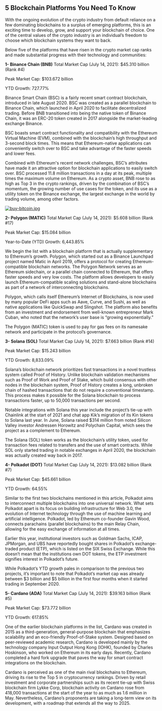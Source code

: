 ## 5 Blockchain Platforms You Need To Know

With the ongoing evolution of the crypto industry from default reliance on a few dominating blockchains to a surplus of emerging platforms, this is an exciting time to develop, grow, and support your blockchain of choice. One of the central values of the crypto industry is an individual’s freedom to choose which blockchain systems they want to back. 

Below five of the platforms that have risen in the crypto market cap ranks and made substantial progress with their technology and communities:

**1- Binance Chain (BNB)**
Total Market Cap (July 14, 2021): $45.310 billion (Rank #4)

Peak Market Cap: $103.672 billion

YTD Growth: 727.77%

Binance Smart Chain (BSC) is a fairly recent smart contract blockchain, introduced in late August 2020. BSC was created as a parallel blockchain to Binance Chain, which launched in April 2020 to facilitate decentralized trading. Before BNB transitioned into being the native token of Binance Chain, it was an ERC-20 token created in 2017 alongside the market-leading exchange Binance.

BSC boasts smart contract functionality and compatibility with the Ethereum Virtual Machine (EVM), combined with the blockchain’s high throughput and 3-second block times. This means that Ethereum-native applications can conveniently switch over to BSC and take advantage of the faster speeds and lower fees.

Combined with Ethereum's recent network challenges, BSC’s attributes have made it an attractive option for blockchain applications to easily switch over. BSC processed 11.8 million transactions in a day at its peak, multiple times the maximum volume on Ethereum. As a crypto asset, BNB rose to as high as Top 3 in the crypto rankings, driven by the combination of BSC’s momentum, the growing number of use cases for the token, and its use as a utility token on the Binance exchange, the largest exchange in the world by trading volume, among other factors.

[![buy-bitcoin.jpg](https://cdn.hashnode.com/res/hashnode/image/upload/v1645030755519/qdinEVbxb.jpeg)](https://accounts.binance.com/es-LA/register?ref=396138808)

**2- Polygon (MATIC)**
Total Market Cap (July 14, 2021): $5.608 billion (Rank #17)

Peak Market Cap: $15.084 billion

Year-to-Date (YTD) Growth: 6,443.85%

We begin the list with a blockchain platform that is actually supplementary to Ethereum’s growth. Polygon, which started out as a Binance Launchpad project named Matic in April 2019, offers a protocol for creating Ethereum-compatible blockchain networks. The Polygon Network serves as an Ethereum sidechain, or a parallel chain connected to Ethereum, that offers faster speeds and very low costs. The platform allows developers to easily launch Ethereum-compatible scaling solutions and stand-alone blockchains as part of a network of interconnecting blockchains.

Polygon, which calls itself Ethereum’s Internet of Blockchains, is now used by many popular DeFi apps such as Aave, Curve, and Sushi, as well as native applications like QuickSwap and Slingshot. The platform also benefits from an investment and endorsement from well-known entrepreneur Mark Cuban, who noted that the network’s user base is “growing exponentially.”

The Polygon (MATIC) token is used to pay for gas fees on its namesake network and participate in the protocol’s governance.

**3- Solana (SOL)**
Total Market Cap (July 14, 2021): $7.663 billion (Rank #14)

Peak Market Cap: $15.243 billion

YTD Growth: 8,833.09%

Solana’s blockchain network prioritizes fast transactions in a novel trustless system called Proof of History. Unlike blockchain validation mechanisms such as Proof of Work and Proof of Stake, which build consensus with other nodes in the blockchain system, Proof of History creates a long, unbroken chain of hashed transactions that do not require a conventional timestamp. This process makes it possible for the Solana blockchain to process transactions faster, up to 50,000 transactions per second.

Notable integrations with Solana this year include the project’s tie-up with Chainlink at the start of 2021 and chat app Kik’s migration of its Kin tokens to Solana last year. In June, Solana raised $314 million from noted Silicon Valley investor Andressen Horowitz and Polychain Capital, which sees the project as a complement to Ethereum.

The Solana (SOL) token works as the blockchain’s utility token, used for transaction fees related to transfers and the use of smart contracts. While SOL only started trading in notable exchanges in April 2020, the blockchain was actually created way back in 2017. 

**4- Polkadot (DOT)**
Total Market Cap (July 14, 2021): $13.082 billion (Rank #7)

Peak Market Cap: $45.661 billion

YTD Growth: 64.55%

Similar to the first two blockchains mentioned in this article, Polkadot aims to interconnect multiple blockchains into one universal network. What sets Polkadot apart is its focus on building infrastructure for Web 3.0, the evolution of Internet technology through the use of machine learning and artificial intelligence. Polkadot, led by Ethereum co-founder Gavin Wood, connects parachains (parallel blockchains) to the main Relay Chain, allowing for the easy exchange of information at all times.

Earlier this year, institutional investors such as Goldman Sachs, ICAP, JPMorgan, and UBS have reportedly bought shares in Polkadot’s exchange-traded product (ETP), which is listed on the SIX Swiss Exchange. While this doesn’t mean that the institutions own DOT tokens, the ETP investment signifies interest in Polkadot’s future.

While Polkadot’s YTD growth pales in comparison to the previous two projects, it’s important to note that Polkadot’s market cap was already between $3 billion and $5 billion in the first four months when it started trading in September 2020. 

**5- Cardano (ADA)**
Total Market Cap (July 14, 2021): $39.163 billion (Rank #5)

Peak Market Cap: $73.772 billion

YTD Growth: 617.85%

One of the earlier blockchain platforms in the list, Cardano was created in 2015 as a third-generation, general-purpose blockchain that emphasizes scalability and an eco-friendly Proof-of-Stake system. Designed based on peer-reviewed academic research, Cardano is developed mainly by the technology company Input Output Hong Kong (IOHK), founded by Charles Hoskinson, who worked on Ethereum in its early days. Recently, Cardano completed a hard fork upgrade that paves the way for smart contract integrations on the blockchain.

Cardano is perceived as one of the main rival blockchains to Ethereum, driving its rise to the Top 5 in cryptocurrency rankings. Driven by retail investment and corporate partnerships such as its recent tie-up with Swiss blockchain firm Lykke Corp, blockchain activity on Cardano rose from 418,000 transactions at the start of the year to as much as 1.6 million in May. Nevertheless, Cardano’s proponents are taking a long-term view on its development, with a roadmap that extends all the way to 2025.
